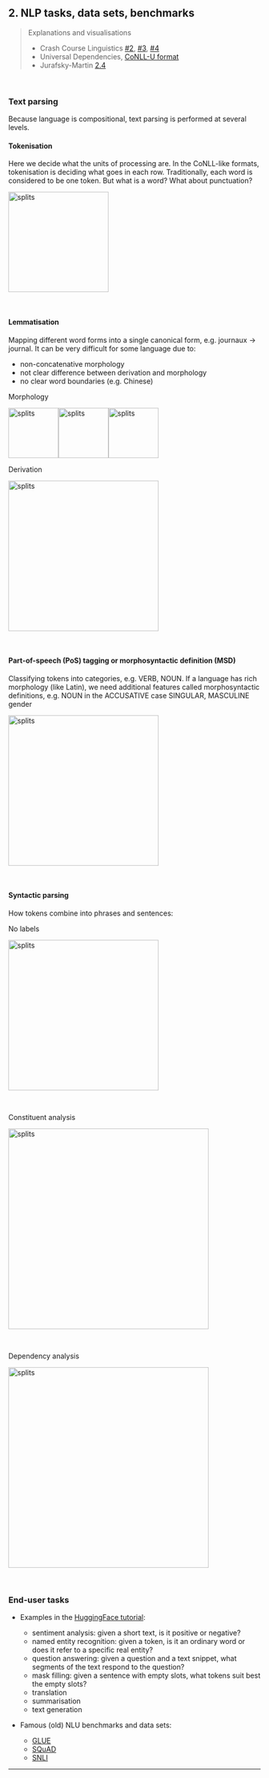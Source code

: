 ## 2. NLP tasks, data sets, benchmarks

> Explanations and visualisations 
> - Crash Course Linguistics [#2](https://youtu.be/93sK4jTGrss?si=iBXbRHv_6npQduCH), [#3](https://youtu.be/B1r1grQiLdk?si=parMqegmCgLtmCWH), [#4](https://youtu.be/n1zpnN-6pZQ?si=IbWeV913ioUzcwG5)
> - Universal Dependencies, [CoNLL-U format](https://universaldependencies.org/format.html)
> - Jurafsky-Martin [2.4](https://web.stanford.edu/~jurafsky/slp3/2.pdf) 

&nbsp; 

### Text parsing 

Because language is compositional, text parsing is performed at several levels. 

#### Tokenisation 

Here we decide what the units of processing are. In the CoNLL-like formats, tokenisation is deciding what goes in each row. Traditionally, each word is considered to be one token. But what is a word? What about punctuation?

<img src="figures/tokenisation.png" alt="splits" width="200"/>

&nbsp; 

#### Lemmatisation

Mapping different word forms into a single canonical form, e.g. journaux -> journal. It can be very difficult for some language due to:

- non-concatenative morphology
- not clear difference between derivation and morphology 
- no clear word boundaries (e.g. Chinese) 

Morphology

<img src="figures/french_morph.png" alt="splits" width="100"/><img src="figures/arabic_morph.png" alt="splits" width="100"/><img src="figures/malay_morph.png" alt="splits" width="100"/>


Derivation

<img src="figures/morph_derivation.png" alt="splits" width="300"/>


&nbsp; 

#### Part-of-speech (PoS) tagging or morphosyntactic definition (MSD)

Classifying tokens into categories, e.g. VERB, NOUN. If a language has rich morphology (like Latin), we need additional features called morphosyntactic definitions, e.g. NOUN in the ACCUSATIVE case SINGULAR, MASCULINE gender


<img src="figures/PoS.png" alt="splits" width="300"/>


&nbsp; 

#### Syntactic parsing 

How tokens combine into phrases and sentences:

No labels

<img src="figures/syntax_tree.png" alt="splits" width="300"/>


&nbsp; 

Constituent analysis

<img src="figures/syntax_tree2.png" alt="splits" width="400"/>

&nbsp; 

Dependency analysis


<img src="figures/brat.png" alt="splits" width="400"/>


&nbsp; 

### End-user tasks

- Examples in the [HuggingFace tutorial](https://huggingface.co/course/chapter1/3?fw=pt): 
    - sentiment analysis: given a short text, is it positive or negative?
    - named entity recognition: given a token, is it an ordinary word or does it refer to a specific real entity?
    - question answering: given a question and a text snippet, what segments of the text respond to the question? 
    - mask filling: given a sentence with empty slots, what tokens suit best the empty slots?  
    - translation
    - summarisation 
    - text generation

- Famous (old) NLU benchmarks and data sets:
    - [GLUE](https://gluebenchmark.com/tasks)
    - [SQuAD](https://rajpurkar.github.io/SQuAD-explorer/)
    - [SNLI](https://nlp.stanford.edu/projects/snli/)



--------------


&nbsp; 
